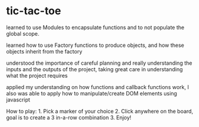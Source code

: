 # tic-tac-toe
learned to use Modules to encapsulate functions and to not populate the global scope.

learned how to use Factory functions to produce objects, and how these objects inherit from the factory

understood the importance of careful planning and really understanding the inputs and the outputs of the project, taking great care in understanding what the project requires

applied my understanding on how functions and callback functions work, I also was able to apply how to manipulate/create DOM elements using javascript

How to play:
    1. Pick a marker of your choice
    2. Click anywhere on the board, goal is to create a 3 in-a-row combination
    3. Enjoy!

